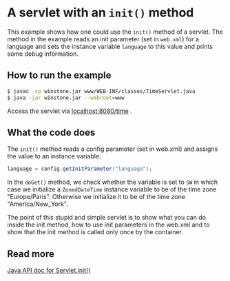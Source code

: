 # A servlet with an `init()` method

This example shows how one could use the `init()` method of a servlet. The method in the example reads an init parameter (set in `web.xml`) for a language and sets the instance variable `language` to this value and prints some debug information.

## How to run the example
```bash
$ javac -cp winstone.jar www/WEB-INF/classes/TimeServlet.java
$ java -jar winstone.jar --webroot=www
```

Access the servlet via [localhost:8080/time](http://localhost:8080/time) .

## What the code does
The `init()` method reads a config parameter (set in web.xml) and assigns the value to an instance variable:
```java
language = config.getInitParameter("language");
```

In the `doGet()` method, we check whether the variable is set to `SW` in which case we initialize a `ZonedDateTime` instance variable to be of the time zone "Europe/Paris". Otherwise we initialize it to be of the time zone "America/New_York".

The point of this stupid and simple servlet is to show what you can do inside the init method, how to use init parameters in the web.xml and to show that the init method is called only once by the container.

## Read more
[Java API doc for Servlet.init()](https://javaee.github.io/javaee-spec/javadocs/javax/servlet/Servlet.html#init-javax.servlet.ServletConfig-)
